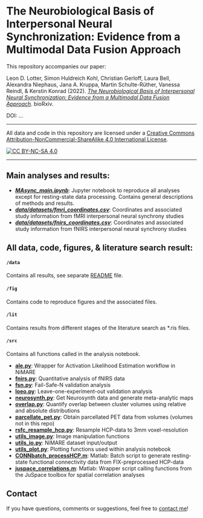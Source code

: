 # The Neurobiological Basis of Interpersonal Neural Synchronization: Evidence from a Multimodal Data Fusion Approach


This repository accompanies our paper: 

Leon D. Lotter, Simon Huldreich Kohl, Christian Gerloff, Laura Bell, Alexandra Niephaus, Jana A. Kruppa, Martin Schulte-Rüther, Vanessa Reindl, & Kerstin Konrad (2022). *[The Neurobiological Basis of Interpersonal Neural Synchronization: Evidence from a Multimodal Data Fusion Approach]()*. bioRxiv.

DOI: ... 

---

All data and code in this repository are licensed under a
[Creative Commons Attribution-NonCommercial-ShareAlike 4.0 International License][cc-by-nc-sa].

[cc-by-nc-sa]: http://creativecommons.org/licenses/by-nc-sa/4.0/
[cc-by-nc-sa-shield]: https://img.shields.io/badge/License-CC%20BY--NC--SA%204.0-lightgrey.svg

[![CC BY-NC-SA 4.0][cc-by-nc-sa-shield]][cc-by-nc-sa]

---
## Main analyses and results:

- ***[MAsync_main.ipynb](MAsync_analyses.ipynb)***: Jupyter notebook to reproduce all analyses except for resting-state data processing. Contains general descriptions of methods and results.
- ***[data/datasets/fmri_coordinates.csv](data/datasets/fmri_coordinates.csv)***: Coordinates and associated study information from fMRI interpersonal neural synchrony studies
- ***[data/datasets/fnirs_coordinates.csv](data/datasets/fnirs_coordinates.csv)***: Coordinates and associated study information from fNIRS interpersonal neural synchrony studies

## All data, code, figures, & literature search result:

#### `/data`
Contains all results, see separate [README](data/README.md) file.

#### `/fig`
Contains code to reproduce figures and the associated files.

#### `/lit` 
Contains results from different stages of the literature search as *.ris files.

#### `/src` 
Contains all functions called in the analysis notebook.

- **[ale.py](src/ale.py)**: Wrapper for Activation Likelihood Estimation workflow in NiMARE
- **[fnirs.py](src/fnirs.py)**: Quantitative analysis of fNIRS data
- **[fsn.py](src/fsn.py)**: Fail-Safe-N validation analysis
- **[loeo.py](src/loeo.py)**: Leave-one-experiment-out validation analysis
- **[neurosynth.py](src/neurosynth.py)**: Get Neurosynth data and generate meta-analytic maps
- **[overlap.py](src/overlap.py)**: Quantify overlap between cluster volumes using relative and absolute distributions
- **[parcellate_pet.py](src/parcellate_pet.py)**: Obtain parcellated PET data from volumes (volumes not in this repo)
- **[rsfc_resample_hcp.py](src/rsfc_resample_hcp.py)**: Resample HCP-data to 3mm voxel-resolution
- **[utils_image.py](src/utils_image.py)**: Image manipulation functions
- **[utils_io.py](src/utils_io.py)**: NiMARE dataset input/output
- **[utils_plot.py](src/utils_plot.py)**: Plotting functions used within analysis notebook
- **[CONNbatch_processHCP.m](src/CONNbatch_processHCP.m)**: Matlab: Batch script to generate resting-state functional connectivity data from FIX-preprocessed HCP-data
- **[juspace_correlations.m](src/juspace_correlations.m)**: Matlab: Wrapper script calling functions from the JuSpace toolbox for spatial correlation analyses  
  
## Contact
If you have questions, comments or suggestions, feel free to [contact me](mailto:leondlotter@gmail.com)! 